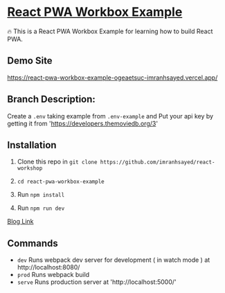 # [React PWA Workbox Example](https://react-pwa-workbox-example-ogeaetsuc-imranhsayed.vercel.app/)

:fire: This is a React PWA Workbox Example for learning how to build React PWA.

## Demo Site

https://react-pwa-workbox-example-ogeaetsuc-imranhsayed.vercel.app/

## Branch Description:
Create a `.env` taking example from `.env-example` and Put your api key by getting it from 'https://developers.themoviedb.org/3'

## Installation

1. Clone this repo in `git clone https://github.com/imranhsayed/react-workshop`

2. `cd react-pwa-workbox-example`

3. Run `npm install`
3. Run `npm run dev`

[Blog Link](https://medium.com/@imranhsayed/set-up-react-app-with-webpack-webpack-dev-server-and-babel-from-scratch-df398174446d)

## Commands

- `dev` Runs webpack dev server for development ( in watch mode ) at http://localhost:8080/
- `prod` Runs webpack build
- `serve` Runs production server at 'http://localhost:5000/'


